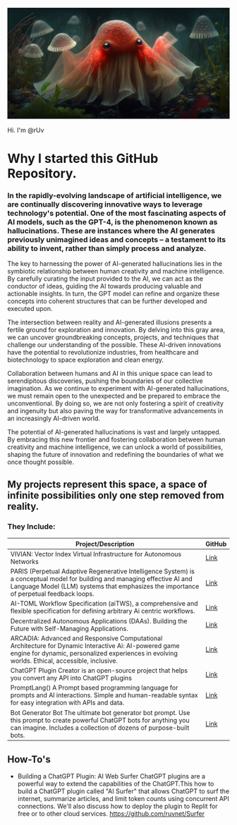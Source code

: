 ![Alt Hi. I'm @rUv](https://github.com/ruvnet/ruvnet/blob/main/assets/github-intro.png?raw=true)

Hi. I'm @rUv

# Why I started this GitHub Repository. 
### In the rapidly-evolving landscape of artificial intelligence, we are continually discovering innovative ways to leverage technology's potential. One of the most fascinating aspects of AI models, such as the GPT-4, is the phenomenon known as hallucinations. These are instances where the AI generates previously unimagined ideas and concepts – a testament to its ability to invent, rather than simply process and analyze.

The key to harnessing the power of AI-generated hallucinations lies in the symbiotic relationship between human creativity and machine intelligence. By carefully curating the input provided to the AI, we can act as the conductor of ideas, guiding the AI towards producing valuable and actionable insights. In turn, the GPT model can refine and organize these concepts into coherent structures that can be further developed and executed upon.

The intersection between reality and AI-generated illusions presents a fertile ground for exploration and innovation. By delving into this gray area, we can uncover groundbreaking concepts, projects, and techniques that challenge our understanding of the possible. These AI-driven innovations have the potential to revolutionize industries, from healthcare and biotechnology to space exploration and clean energy.

Collaboration between humans and AI in this unique space can lead to serendipitous discoveries, pushing the boundaries of our collective imagination. As we continue to experiment with AI-generated hallucinations, we must remain open to the unexpected and be prepared to embrace the unconventional. By doing so, we are not only fostering a spirit of creativity and ingenuity but also paving the way for transformative advancements in an increasingly AI-driven world.

The potential of AI-generated hallucinations is vast and largely untapped. By embracing this new frontier and fostering collaboration between human creativity and machine intelligence, we can unlock a world of possibilities, shaping the future of innovation and redefining the boundaries of what we once thought possible.

## My projects represent this space, a space of infinite possibilities only one step removed from reality. 

### They Include:
| Project/Description | GitHub |
| --- | --- |
| VIVIAN: Vector Index Virtual Infrastructure for Autonomous Networks | [Link](https://github.com/ruvnet/VIVIAN) |
| PARIS (Perpetual Adaptive Regenerative Intelligence System) is a conceptual model for building and managing effective AI and Language Model (LLM) systems that emphasizes the importance of perpetual feedback loops. | [Link](https://github.com/ruvnet/paris) |
| AI-TOML Workflow Specification (aiTWS), a comprehensive and flexible specification for defining arbitrary Ai centric workflows. | [Link](https://github.com/ruvnet/AiToml) |
| Decentralized Autonomous Applications (DAAs). Building the Future with Self-Managing Applications. | [Link](https://github.com/ruvnet/daa) |
| ARCADIA: Advanced and Responsive Computational Architecture for Dynamic Interactive Ai: AI-powered game engine for dynamic, personalized experiences in evolving worlds. Ethical, accessible, inclusive. | [Link](https://github.com/ruvnet/ARCADIA) |
| ChatGPT Plugin Creator is an open-source project that helps you convert any API into ChatGPT plugins | [Link](https://github.com/ruvnet/Swagger-ChatGPT-Plugin-Creator) |
| PromptLang() A Prompt based programming language for prompts and AI interactions. Simple and human-readable syntax for easy integration with APIs and data. | [Link](https://github.com/ruvnet/promptlang) |
| Bot Generator Bot The ultimate bot generator bot prompt. Use this prompt to create powerful ChatGPT bots for anything you can imagine. Includes a collection of dozens of purpose-built bots. | [Link](https://github.com/ruvnet/Bot-Generator-Bot) |

## How-To's
* Building a ChatGPT Plugin: AI Web Surfer
ChatGPT plugins are a powerful way to extend the capabilities of the ChatGPT.This how to build a ChatGPT plugin called "AI Surfer" that allows ChatGPT to surf the internet, summarize articles, and limit token counts using concurrent API connections. We'll also discuss how to deploy the plugin to Replit for free or to other cloud services.
https://github.com/ruvnet/Surfer


